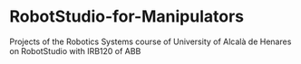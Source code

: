 # RobotStudio-for-Manipulators
Projects of the Robotics Systems course of University of Alcalà de Henares on RobotStudio with IRB120 of ABB
